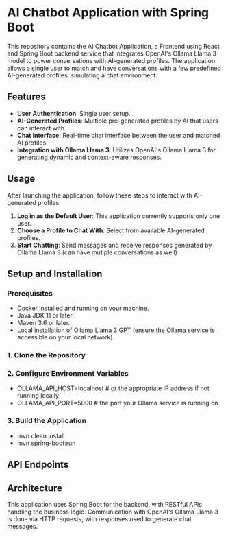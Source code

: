 # AI Chatbot Application with Spring Boot

This repository contains the AI Chatbot Application, a Frontend using React and  Spring Boot backend service that integrates OpenAI's Ollama Llama 3 model to power conversations with AI-generated profiles. The application allows a single user to match and have conversations with a few predefined AI-generated profiles, simulating a chat environment.

## Features

- **User Authentication**: Single user setup.
- **AI-Generated Profiles**: Multiple pre-generated profiles by AI that users can interact with.
- **Chat Interface**: Real-time chat interface between the user and matched AI profiles.
- **Integration with Ollama Llama 3**: Utilizes OpenAI's Ollama Llama 3 for generating dynamic and context-aware responses.

## Usage

After launching the application, follow these steps to interact with AI-generated profiles:

1. **Log in as the Default User**: This application currently supports only one user.
2. **Choose a Profile to Chat With**: Select from available AI-generated profiles.
3. **Start Chatting**: Send messages and receive responses generated by Ollama Llama 3.(can have mutiple conversations as well)

## Setup and Installation

### Prerequisites
- Docker installed and running on your machine.
- Java JDK 11 or later.
- Maven 3.6 or later.
- Local installation of Ollama Llama 3 GPT (ensure the Ollama service is accessible on your local network).

### 1. Clone the Repository
### 2. Configure Environment Variables
- OLLAMA_API_HOST=localhost # or the appropriate IP address if not running locally
- OLLAMA_API_PORT=5000      # the port your Ollama service is running on
### 3. Build the Application
- mvn clean install
- mvn spring-boot:run

## API Endpoints


## Architecture

This application uses Spring Boot for the backend, with RESTful APIs handling the business logic. Communication with OpenAI's Ollama Llama 3 is done via HTTP requests, with responses used to generate chat messages.
